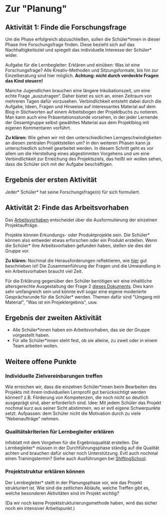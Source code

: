 # Zur "Planung"

## Aktivität 1: Finde die Forschungsfrage

Um die Phase erfolgreich abzuschließen, sollen die Schüler\*innen in dieser Phase ihre Forschungsfrage finden. Diese bezieht sich auf das Nachhaltigkeitsziel und spiegelt das individuelle Interesse der Schüler\* wider.

Aufgabe für die Lernbegleiter: Erklären und einüben: Was ist eine Forschungsfrage? Alle Kreativ-Methoden und Sitzungsformate, bis hin zur Einzelberatung sind hier möglich. **Achtung: nicht durch verdeckte Fragen das Kind steuern!**

Manche Jugendlichen brauchen eine längere Inkubationszeit, um eine echte Frage „auszutragen“. Daher bietet es sich an, einen Zeitraum von mehreren Tagen dafür vorzusehen. Verbindlichkeit entsteht dabei durch die Aufgabe, Ideen, Fragen und Hinweise auf interessantes Material auf dem Blog in Stichworten auf einem Arbeitsbogen der Projektbuchs zu notieren. Man kann auch eine Präsentationsstunde vorsehen, in der jeder Lernende der Gesamtgruppe selbst gewähltes Material aus dem Projektblog mit eigenen Kommentaren vorführt.

**Zu klären:** Wie gehen wir mit den unterschiedlichen Lerngeschwindigkeiten an diesen zentralen Projektstellen um? In den weiteren Phasen kann ja unterschiedlich schnell gearbeitet werden. In diesem Schritt geht es vor allem um die Herstellung eines abgestimmten Vorgehens und um eine Verbindlichkeit zur Erreichung des Projektsziels, das heißt wir wollen sehen, dass die Schüler sich mit der Aufgabe beschäftigen.

## Ergebnis der ersten Aktivität

Jeder\* Schüler\* hat seine Forschungsfrage\(n\) für sich formuliert.

## Aktivität 2: Finde das Arbeitsvorhaben

Das [Arbeitsvorhaben](../../wiki/definitionen/arbeitsvorhaben.md) entscheidet über die Ausformulierung der einzelnen Projektaufträge.

Projekte können Erkundungs- oder Produktprojekte sein. Die Schüler\* können also entweder etwas erforschen oder ein Produkt erstellen. Wenn die Schüler\* ihre Arbeitsvorhaben gefunden haben, stellen sie dies der Gruppe vor.

**Zu klären:** Nochmal die Herausforderungen reflektieren, wie [hier](https://shiftingschool.wordpress.com/2019/09/19/hauptlernform-projektlernen-wie-geht-das/#more-1744) gut beschrieben ist! Die Zusammenführung der Fragen und die Umwandlung in ein Arbeitsvorhaben braucht viel Zeit.

Für die Erklärung gegenüber den Schüler benötigen wir eine inhaltliche altersgerechte Ausgestaltung der Frage 2 [dieses Dokuments](https://github.com/selfscrum/pbl_intro/tree/6ef5a1f4403927d518b6c3b3d7748fcfd455818d/.gitbook/assets/das-problem-beim-lernen-sind-die-fragen1.pdf). Dies kann sehr umfangreich sein und könnte evtl sogar eine eigene moderierte Gesprächsrunde für die Schüler* werden. Themen dafür sind "Umgang mit Material", "Was ist ein Projektergebnis", usw.

## Ergebnis der zweiten Aktivität

* Alle Schüler\*innen haben ein Arbeitsvorhaben, das sie der Gruppe vorgestellt haben.
* Für alle Schüler\*innen steht fest, ob sie alleine, zu zweit oder in einem Team arbeiten wollen.


## Weitere offene Punkte

### Individuelle Zielvereinbarungen treffen

Wie erreichen wir, dass die einzelnen Schüler*innen beim Bearbeiten des Projekts mit ihrem individuellen Lernprofil gut berücksichtigt werden können? z.B. Förderung von Kompetenzen, die noch nicht so deutlich ausgeprägt sind, aber erforderlich sind. Idee: Mit jedem Schüler das Projekt nochmal kurz aus seiner Sicht abstimmen, wo er evtl eigene Schwerpunkte setzt. Aufpassen: dem Schüler nicht die Motivation durch zu viele "Nebenaufträge" nehmen.

### Qualitätskriterien für Lernbegleiter erklären

Infoblatt mit dem Vorgehen für die Ergebnisqualität erstellen. Die Lernbegleiter* müssen in der Durchführungsphase ständig auf die Qualität achten und brauchen dafür sicher noch Unterstützung. Evtl auch nochmal einen Trainingstermin? Siehe auch Ausführungen bei [ShiftingSchool](https://shiftingschool.wordpress.com/2019/09/19/hauptlernform-projektlernen-wie-geht-das/).

### Projektstruktur erklären können

Der Lernbegleiter* stellt in der Planungsphase vor, wie das Projekt strukturiert ist. Wie sind die zeitlichen Abläufe, welche Treffen gibt es, welche besonderen Aktivitäten sind im Projekt wichtig?

(Da wir noch keine Projektstrukturierungsmethode haben, wird das sicher noch ein intensiver Arbeitspunkt.)


